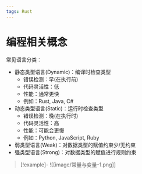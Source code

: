 ```yaml
---
tags: Rust
---
```


# 编程相关概念

常见语言分类：

- 静态类型语言(Dynamic)：编译时检查类型
    - 错误检测：早(在执行前)
    - 代码灵活性：低
    - 性能：通常更快
    - 例如：Rust, Java, C#
- 动态类型语言(Static)：运行时检查类型
    - 错误检测：晚(在执行时)
    - 代码灵活性：高
    - 性能：可能会更慢
    - 例如：Python, JavaScript, Ruby
- 弱类型语言(Weak)：对数据类型的赋值约束少/无约束
- 强类型语言(Strong)：对数据类型的赋值进行规则约束

> [!example]-
> ![[image/常量与变量-1.png]]
